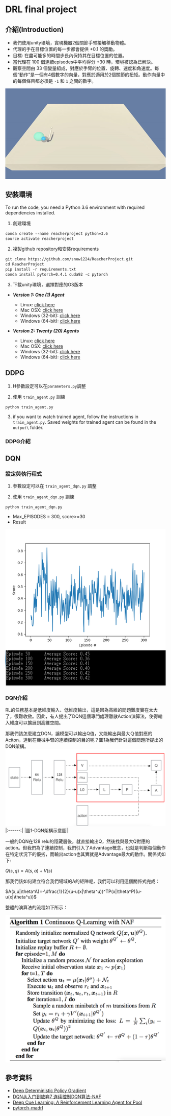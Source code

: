 # DRL final project

## 介紹(Introduction)
* 我們使用unity環境，實現機器2個關節手臂接觸移動物體。
* 代理的手在目標位置的每一步都會提供 +0.1 的獎勵。
* 目標: 在盡可能多的時間步長內保持其在目標位置的位置。
* 當代理在 100 個連續episodes中平均得分 +30 時，環境被認為已解決。
* 觀察空間由 33 個變量組成，對應於手臂的位置、旋轉、速度和角速度。每個“動作”是一個有4個數字的向量，對應於適用於2個關節的扭矩。動作向量中的每個條目都必須是 `-1` 和 `1` 之間的數字。

![trained_agent](outputs/agent_after.gif)

## 安裝環境
To run the code, you need a Python 3.6 environment with required dependencies installed.

1. 創建環境

```
conda create --name reacherproject python=3.6
source activate reacherproject
```

2. 複製github repository和安裝requirements

```
git clone https://github.com/snow1224/ReacherProject.git
cd ReacherProject
pip install -r requirements.txt
conda install pytorch=0.4.1 cuda92 -c pytorch
```
3. 下載unity環境，選擇對應的OS版本

- **_Version 1: One (1) Agent_**
  - Linux: [click here](https://s3-us-west-1.amazonaws.com/udacity-drlnd/P2/Reacher/one_agent/Reacher_Linux.zip)
  - Mac OSX: [click here](https://s3-us-west-1.amazonaws.com/udacity-drlnd/P2/Reacher/one_agent/Reacher.app.zip)
  - Windows (32-bit): [click here](https://s3-us-west-1.amazonaws.com/udacity-drlnd/P2/Reacher/one_agent/Reacher_Windows_x86.zip)
  - Windows (64-bit): [click here](https://s3-us-west-1.amazonaws.com/udacity-drlnd/P2/Reacher/one_agent/Reacher_Windows_x86_64.zip)

- **_Version 2: Twenty (20) Agents_**
  - Linux: [click here](https://s3-us-west-1.amazonaws.com/udacity-drlnd/P2/Reacher/Reacher_Linux.zip)
  - Mac OSX: [click here](https://s3-us-west-1.amazonaws.com/udacity-drlnd/P2/Reacher/Reacher.app.zip)
  - Windows (32-bit): [click here](https://s3-us-west-1.amazonaws.com/udacity-drlnd/P2/Reacher/Reacher_Windows_x86.zip)
  - Windows (64-bit): [click here](https://s3-us-west-1.amazonaws.com/udacity-drlnd/P2/Reacher/Reacher_Windows_x86_64.zip)

## DDPG

1. H參數設定可以在`parameters.py`調整

2. 使用 `train_agent.py` 訓練

```
python train_agent.py
```

3. if you want to watch trained agent, follow the instructions in  `train_agent.py`. Saved weights for trained agent can be found in the `output\` folder.

### DDPG介紹

## DQN
### 設定與執行程式
1. 參數設定可以在 `train_agent_dqn.py` 調整

2. 使用 `train_agent_dqn.py` 訓練 

```
python train_agent_dqn.py
```

*	Max_EPISODES = 300, score>=30
*	Result 

![dqn_result](outputs/dqn_result.png)
![dqn_score](outputs/dqn_score.png)

### DQN介紹
RL的任務基本是低維度輸入、低維度輸出，這是因為高維的問題難度實在太大了，很難收斂。因此，有人提出了DQN這個專門處理離散Action演算法，使得輸入維度可以擴展到高維空間。

那我們該怎麼建立DQN，讓模型可以輸出Q值，又能輸出與最大Ｑ值對應的Aciton，達到在機械手臂的連續控制的目的呢？圖1為我們針對這個問題所提出的DQN架構。
![dqn_result](dqn_arch.png)
|:------:|
|圖1-DQN架構示意圖|

一般的DQN在128 relu的隱藏層後，就直接輸出Q，然後找與最大Q對應的action。但我們為了連續控制，我們引入了Advantage概念，也就是判斷每個動作在特定狀況下的優劣，而輸出action也其實就是Advantage最大的動作。關係式如下:

$Q(s,q)=A(s,a)+V(s)$

那我們該如何建立符合我們場域的A的矩陣呢，我們可以利用這個關係式完成：

$A(x,u|\theta^A)=-\dfrac{1}{2}(u-u(x|\theta^u))^TP(x|\theta^P)(u-u(x|\theta^u))$

整體的演算法的流程如下所示：

![dqn_algorithm](dqn_algorithm.png)
 
## 參考資料
* [Deep Deterministic Policy Gradient](https://arxiv.org/abs/1509.02971)
* [DQN从入门到放弃7 连续控制DQN算法-NAF](https://zhuanlan.zhihu.com/p/21609472)
* [Deep Cue Learning: A Reinforcement Learning Agent for Pool](https://github.com/pyliaorachel/CS229-pool)
* [pytorch-madrl](https://github.com/ChenglongChen/pytorch-DRL)



